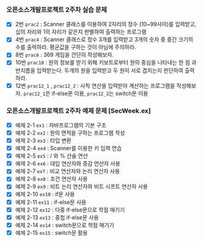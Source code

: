 ### 오픈소스개발프로젝트 2주차 실습 문제
- [x] 2번 `prac2` : Scanner 클래스를 이용하여 2자리의 정수 (10~99사이)를 입력받고, 십의 자리와 1의 자리가 같은지 판별하여 출력하는 프로그램   
- [x] 4번 `prac4` : Scanner 클래스로 정수 3개를 입력받고 3개의 숫자 중 중간 크기의 수를 출력하라. 평균값을 구하는 것이 아님에 주의하라.
- [x] 8번 `prac6` : 369 게임을 간단히 작성해보자.
- [x] 10번 `prac10` : 원의 정보를 받기 위해 키보트로부터 원의 중심을 나타내는 한 점 과 반지름을 입력받는다. 두개의 원을 입력받고 두 원이 서로 겹치는지 판단하여 출력하라.
- [x] 12번 `prac12_1` , `prac12_2` : 사칙 연산을 입력받아 계산하는 프로그램을 작성해보자. `prac12_1`은 if-else문 이용, `prac12_2`는 switch문 이용

### 오픈소스개발프로젝트 2주차 예제 문제 [SecWeek.ex]
- [x] 예제 2-1 `ex1` : 자바프로그램의 기본 구조
- [x] 예제 2-2 `ex2` : 원의 면적을 구하는 프로그램 작성  
- [x] 예제 2-3 `ex3` : 타입 변환   
- [x] 예제 2-4 `ex4` : Scanner를 이용한 키 입력 연습   
- [x] 예제 2-5 `ex5` : / 와 % 산술 연산
- [x] 예제 2-6 `ex6` : 대입 연산자와 증감 연산자 사용
- [x] 예제 2-7 `ex7` : 비교 연산자와 논리 연산자 사용
- [x] 예제 2-8 `ex8` : 조건 연산자 사용
- [x] 예제 2-9 `ex9` : 비트 논리 연산자와 비트 시프트 연산자 사용
- [x] 예제 2-10 `ex10` : if문 사용
- [x] 예제 2-11 `ex11` : if-else문 사용
- [x] 예제 2-12 `ex12` : 다중 if-else문으로 학점 매기기
- [x] 예제 2-13 `ex13` : 중첩 if-else문 사용
- [x] 예제 2-14 `ex14` : switch문으로 학점 매기기
- [x] 예제 2-15 `ex15` : switch문 활용
